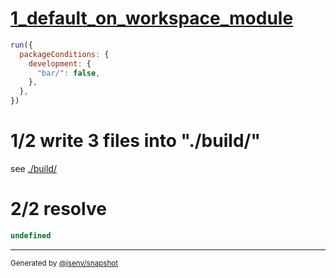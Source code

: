 # [1_default_on_workspace_module](../../development_condition.test.mjs#L38)

```js
run({
  packageConditions: {
    development: {
      "bar/": false,
    },
  },
})
```

# 1/2 write 3 files into "./build/"

see [./build/](./build/)

# 2/2 resolve

```js
undefined
```

---

<sub>
  Generated by <a href="https://github.com/jsenv/core/tree/main/packages/independent/snapshot">@jsenv/snapshot</a>
</sub>
